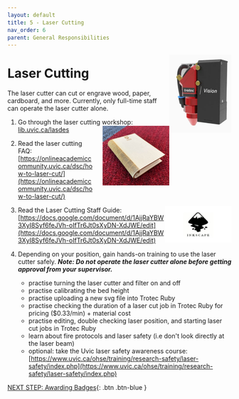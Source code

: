 ```yaml
---
layout: default
title: 5 - Laser Cutting
nav_order: 6
parent: General Responsibilities
---
```

<img src="images/5-trotec laser.png" style="float:right;width:140px;" alt="trotec laser">

# Laser Cutting

The laser cutter can cut or engrave wood, paper, cardboard, and more.  Currently, only full-time staff can operate the laser cutter alone.

1. Go through the laser cutting workshop: [lib.uvic.ca/lasdes](https://uviclibraries.github.io/laser/) <img src="images/5-laser_book.jpg" style="float:right;margin-left:20px;width:150px;" alt="inkscape">

2. Read the laser cutting FAQ: [https://onlineacademiccommunity.uvic.ca/dsc/how-to-laser-cut/](https://onlineacademiccommunity.uvic.ca/dsc/how-to-laser-cut/)

    <img src="images/5-inkscape-logo.png" style="float:right;width:150px;" alt="inkscape">

3. Read the Laser Cutting Staff Guide: [https://docs.google.com/document/d/1AjjRaYBW3XyI8Syf6feJVh-oIfTr6Jt0sXyDN-XdJWE/edit](https://docs.google.com/document/d/1AjjRaYBW3XyI8Syf6feJVh-oIfTr6Jt0sXyDN-XdJWE/edit)

4. Depending on your position, gain hands-on training to use the laser cutter safely.  **_Note: Do not operate the laser cutter alone before getting approval from your supervisor._**
    - practise turning the laser cutter and filter on and off
    - practise calibrating the bed height
    - practise uploading a new svg file into Trotec Ruby
    - practise checking the duration of a laser cut job in Trotec Ruby for pricing ($0.33/min) + material cost
    - practise editing, double checking laser position, and starting laser cut jobs in Trotec Ruby
    - learn about fire protocols and laser safety (i.e don't look directly at the laser beam)
    - optional: take the Uvic laser safety awareness course: [https://www.uvic.ca/ohse/training/research-safety/laser-safety/index.php](https://www.uvic.ca/ohse/training/research-safety/laser-safety/index.php)

[NEXT STEP: Awarding Badges](awarding-badges.html){: .btn .btn-blue }
